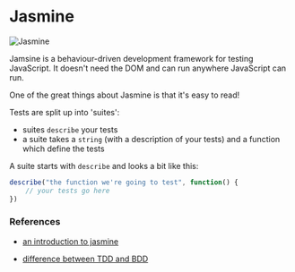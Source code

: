 # Jasmine

![Jasmine](https://upload.wikimedia.org/wikipedia/en/2/22/Logo_jasmine.svg)

Jamsine is a behaviour-driven development framework for testing JavaScript. It doesn't need the DOM and can run anywhere JavaScript can run.



One of the great things about Jasmine is that it's easy to read!

Tests are split up into 'suites':

+ suites `describe` your tests
+ a suite takes a `string` (with a description of your tests) and a function which define the tests

A suite starts with `describe` and looks a bit like this:

```javascript
describe("the function we're going to test", function() {
    // your tests go here
})
```

### References

+ [an introduction to jasmine](http://jasmine.github.io/2.4/introduction.html)

+ [difference between TDD and BDD](http://joshldavis.com/2013/05/27/difference-between-tdd-and-bdd/)
